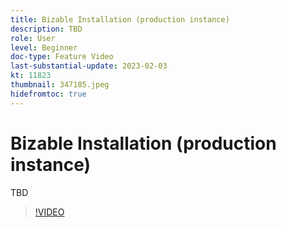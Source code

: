 ```yaml
---
title: Bizable Installation (production instance)
description: TBD
role: User
level: Beginner
doc-type: Feature Video
last-substantial-update: 2023-02-03
kt: 11823
thumbnail: 347185.jpeg
hidefromtoc: true
---
```


# Bizable Installation (production instance)

TBD

>[!VIDEO](https://video.tv.adobe.com/v/347185/?quality=12&learn=on)
